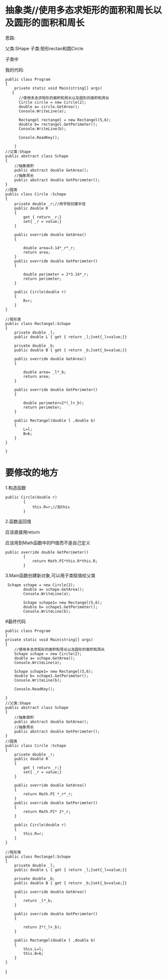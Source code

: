 # 抽象类//使用多态求矩形的面积和周长以及圆形的面积和周长

思路:

父类:SHape  子类:矩形rectan和圆Circle

子类中

我的代码:

    public class Program
    {
        private static void Main(string[] args)
       {
          //使用多态求矩形的面积和周长以及圆形的面积和周长
          Circle circle = new Circle(2);
          double a= circle.GetArea();
          Console.WriteLine(a);

          Rectangel rectangel = new Rectangel(5,6);
          double b= rectangel.GetPerimeter();
          Console.WriteLine(b);

          Console.ReadKey();

        }
    //父类:Shape
    public abstract class Schape
    { 
        //抽象面积
        public abstract double GetArea();
        //抽象周长
        public abstract double GetPerimeter();            
    }
    //圆类
    public class Circle :Schape
    {
        private double _r;//用字段创建半径
        public double R 
        {
            get { return _r;}
            set{ _r = value;}
        }

        public override double GetArea()
        {
            
            double area=3.14*_r*_r;
            return area;
        }
        public override double GetPerimeter()
        {
            
            double perimeter = 2*3.14*_r;
            return perimeter;
        }

        public Circle(double r)
        {
            R=r;
        }
    }

    //矩形类
    public class Rectangel:Schape
    {
        private double _l;
        public double L { get { return _l;}set{_l=value;}}

        private double _b;
        public double B { get { return _b;}set{_b=value;}}

        public override double GetArea()
        {
           
            double area= _l*_b;
            return area;
        }

        public override double GetPerimeter()
        {
            
            double perimeter=2*(_l+_b);
            return perimeter;
        }

        public Rectangel(double l ,double b)
        {
            L=l;
            B=b;
        }
    }

    }

# 要修改的地方

1.构造函数

    public Circle(double r)
            {
                this.R=r;//加this
            }
           
2.函数返回值

应该直接用return

应该用到Math函数中的PI值而不是自己定义

    public override double GetPerimeter()
            {
                return Math.PI*this.R*this.R;
            }
            
3.Main函数创建新对象,可以用子类赋值给父类

     Schape schape = new Circle(2);
            double a= schape.GetArea();
            Console.WriteLine(a);

            Schape schape1= new Rectangel(5,6);
            double b= schape1.GetPerimeter();
            Console.WriteLine(b);
            
#最终代码

    public class Program
    {
    private static void Main(string[] args)
    {
        //使用多态求矩形的面积和周长以及圆形的面积和周长
        Schape schape = new Circle(2);
        double a= schape.GetArea();
        Console.WriteLine(a);

        Schape schape1= new Rectangel(5,6);
        double b= schape1.GetPerimeter();
        Console.WriteLine(b);

        Console.ReadKey();

    }
    //父类:Shape
    public abstract class Schape
    { 
        //抽象面积
        public abstract double GetArea();
        //抽象周长
        public abstract double GetPerimeter();            
    }
    //圆类
    public class Circle :Schape
    {
        private double _r;
        public double R 
        {
            get { return _r;}
            set{ _r = value;}
        }

        public override double GetArea()
        {
            return Math.PI *_r*_r;
        }
        public override double GetPerimeter()
        {
            return Math.PI* 2*_r;
        }

        public Circle(double r)
        {
            this.R=r;
        }
    }

    //矩形类
    public class Rectangel:Schape
    {
        private double _l;
        public double L { get { return _l;}set{_l=value;}}

        private double _b;
        public double B { get { return _b;}set{_b=value;}}

        public override double GetArea()
        {
            return _l*_b;
        }

        public override double GetPerimeter()
        {

            return 2*(_l+_b);
        }

        public Rectangel(double l ,double b)
        {
            this.L=l;
            this.B=b;
        }
    }

}
